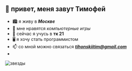 ## 👋 привет, меня завут Тимофей
- 🏙 я живу в ***Москве***
- 👀 мне нравятся *компьютерные игры* 
- 🌱 сейчас я учусь в **тк 21**
- 🖥 я хочу стать программистом
- 📫 со мной можно связаться ***tihonskiitim@gmail.com***
- 
<!---
marin2110/marin2110 is a ✨ special ✨ repository because its `README.md` (this file) appears on your GitHub profile.
You can click the Preview link to take a look at your changes
--->
![звезды](https://static.insales-cdn.com/files/1/2438/18688390/original/%D0%97%D0%B2%D0%B5%D0%B7%D0%B4%D0%BD%D0%BE%D0%B5_%D0%BD%D0%B5%D0%B1%D0%BE.jpg)
